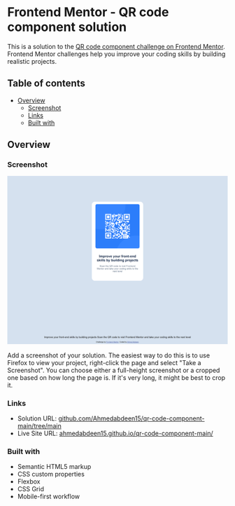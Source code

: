 # Frontend Mentor - QR code component solution

This is a solution to the [QR code component challenge on Frontend Mentor](https://www.frontendmentor.io/challenges/qr-code-component-iux_sIO_H). Frontend Mentor challenges help you improve your coding skills by building realistic projects. 

## Table of contents

- [Overview](#overview)
  - [Screenshot](#screenshot)
  - [Links](#links)
  - [Built with](#built-with)


## Overview

### Screenshot

![](images/index.png)

Add a screenshot of your solution. The easiest way to do this is to use Firefox to view your project, right-click the page and select "Take a Screenshot". You can choose either a full-height screenshot or a cropped one based on how long the page is. If it's very long, it might be best to crop it.


### Links

- Solution URL: [github.com/Ahmedabdeen15/qr-code-component-main/tree/main](https://github.com/Ahmedabdeen15/qr-code-component-main/tree/main)
- Live Site URL: [ahmedabdeen15.github.io/qr-code-component-main/](https://ahmedabdeen15.github.io/qr-code-component-main/)


### Built with

- Semantic HTML5 markup
- CSS custom properties
- Flexbox
- CSS Grid
- Mobile-first workflow

